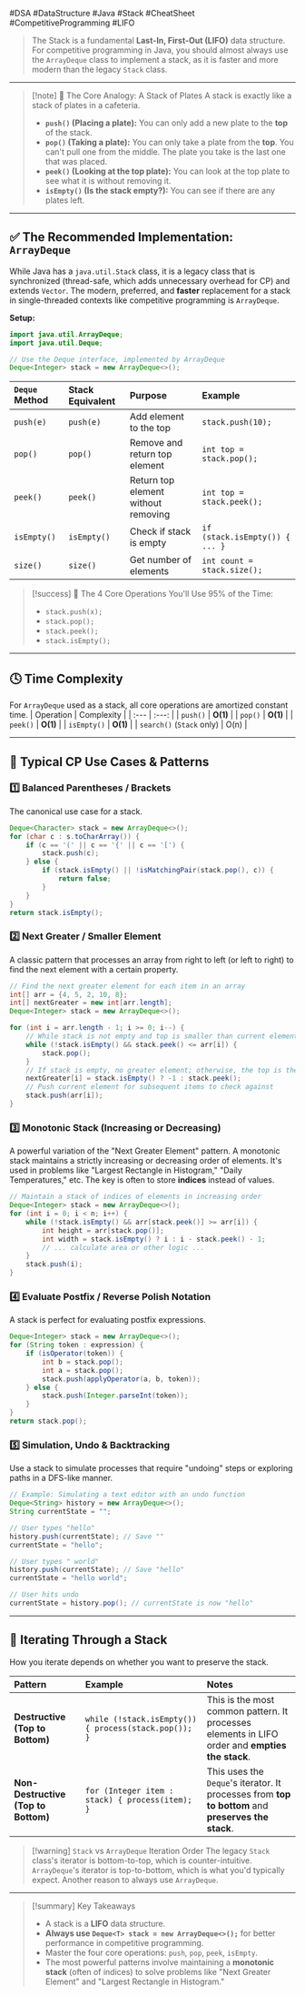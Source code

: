 #DSA #DataStructure #Java #Stack #CheatSheet #CompetitiveProgramming #LIFO

>  The Stack is a fundamental **Last-In, First-Out (LIFO)** data structure. For competitive programming in Java, you should almost always use the `ArrayDeque` class to implement a stack, as it is faster and more modern than the legacy `Stack` class.

---

> [!note] 📖 The Core Analogy: A Stack of Plates
> A stack is exactly like a stack of plates in a cafeteria.
> -   **`push()` (Placing a plate):** You can only add a new plate to the **top** of the stack.
> -   **`pop()` (Taking a plate):** You can only take a plate from the **top**. You can't pull one from the middle. The plate you take is the last one that was placed.
> -   **`peek()` (Looking at the top plate):** You can look at the top plate to see what it is without removing it.
> -   **`isEmpty()` (Is the stack empty?):** You can see if there are any plates left.

---

## ✅ The Recommended Implementation: `ArrayDeque`
While Java has a `java.util.Stack` class, it is a legacy class that is synchronized (thread-safe, which adds unnecessary overhead for CP) and extends `Vector`. The modern, preferred, and **faster** replacement for a stack in single-threaded contexts like competitive programming is `ArrayDeque`.

**Setup:**
```java
import java.util.ArrayDeque;
import java.util.Deque;

// Use the Deque interface, implemented by ArrayDeque
Deque<Integer> stack = new ArrayDeque<>();
```

| `Deque` Method | Stack Equivalent | Purpose | Example |
| :--- | :--- | :--- | :--- |
| `push(e)` | `push(e)` | Add element to the top | `stack.push(10);` |
| `pop()` | `pop()` | Remove and return top element | `int top = stack.pop();` |
| `peek()` | `peek()` | Return top element without removing | `int top = stack.peek();` |
| `isEmpty()` | `isEmpty()` | Check if stack is empty | `if (stack.isEmpty()) { ... }` |
| `size()` | `size()` | Get number of elements | `int count = stack.size();` |

> [!success] 🚀 The 4 Core Operations You'll Use 95% of the Time:
> -   `stack.push(x);`
> -   `stack.pop();`
> -   `stack.peek();`
> -   `stack.isEmpty();`

---

## 🕓 Time Complexity
For `ArrayDeque` used as a stack, all core operations are amortized constant time.
| Operation | Complexity |
| :--- | :---: |
| `push()` | **O(1)** |
| `pop()` | **O(1)** |
| `peek()` | **O(1)** |
| `isEmpty()` | **O(1)** |
| `search()` (`Stack` only) | O(n) |

---

## 🧩 Typical CP Use Cases & Patterns

### 1️⃣ Balanced Parentheses / Brackets
The canonical use case for a stack.
```java
Deque<Character> stack = new ArrayDeque<>();
for (char c : s.toCharArray()) {
    if (c == '(' || c == '{' || c == '[') {
        stack.push(c);
    } else {
        if (stack.isEmpty() || !isMatchingPair(stack.pop(), c)) {
            return false;
        }
    }
}
return stack.isEmpty();
```

### 2️⃣ Next Greater / Smaller Element
A classic pattern that processes an array from right to left (or left to right) to find the next element with a certain property.
```java
// Find the next greater element for each item in an array
int[] arr = {4, 5, 2, 10, 8};
int[] nextGreater = new int[arr.length];
Deque<Integer> stack = new ArrayDeque<>();

for (int i = arr.length - 1; i >= 0; i--) {
    // While stack is not empty and top is smaller than current element, pop it
    while (!stack.isEmpty() && stack.peek() <= arr[i]) {
        stack.pop();
    }
    // If stack is empty, no greater element; otherwise, the top is the answer
    nextGreater[i] = stack.isEmpty() ? -1 : stack.peek();
    // Push current element for subsequent items to check against
    stack.push(arr[i]);
}
```

### 3️⃣ Monotonic Stack (Increasing or Decreasing)
A powerful variation of the "Next Greater Element" pattern. A monotonic stack maintains a strictly increasing or decreasing order of elements. It's used in problems like "Largest Rectangle in Histogram," "Daily Temperatures," etc. The key is often to store **indices** instead of values.
```java
// Maintain a stack of indices of elements in increasing order
Deque<Integer> stack = new ArrayDeque<>();
for (int i = 0; i < n; i++) {
    while (!stack.isEmpty() && arr[stack.peek()] >= arr[i]) {
        int height = arr[stack.pop()];
        int width = stack.isEmpty() ? i : i - stack.peek() - 1;
        // ... calculate area or other logic ...
    }
    stack.push(i);
}
```

### 4️⃣ Evaluate Postfix / Reverse Polish Notation
A stack is perfect for evaluating postfix expressions.
```java
Deque<Integer> stack = new ArrayDeque<>();
for (String token : expression) {
    if (isOperator(token)) {
        int b = stack.pop();
        int a = stack.pop();
        stack.push(applyOperator(a, b, token));
    } else {
        stack.push(Integer.parseInt(token));
    }
}
return stack.pop();
```

### 5️⃣ Simulation, Undo & Backtracking
Use a stack to simulate processes that require "undoing" steps or exploring paths in a DFS-like manner.
```java
// Example: Simulating a text editor with an undo function
Deque<String> history = new ArrayDeque<>();
String currentState = "";

// User types "hello"
history.push(currentState); // Save ""
currentState = "hello";

// User types " world"
history.push(currentState); // Save "hello"
currentState = "hello world";

// User hits undo
currentState = history.pop(); // currentState is now "hello"
```

---

## 🔄 Iterating Through a Stack
How you iterate depends on whether you want to preserve the stack.

| Pattern | Example | Notes |
| :--- | :--- | :--- |
| **Destructive (Top to Bottom)** | `while (!stack.isEmpty()) { process(stack.pop()); }` | This is the most common pattern. It processes elements in LIFO order and **empties the stack**. |
| **Non-Destructive (Top to Bottom)** | `for (Integer item : stack) { process(item); }` | This uses the `Deque`'s iterator. It processes from **top to bottom** and **preserves the stack**. |

> [!warning] `Stack` vs `ArrayDeque` Iteration Order
> The legacy `Stack` class's iterator is bottom-to-top, which is counter-intuitive. `ArrayDeque`'s iterator is top-to-bottom, which is what you'd typically expect. Another reason to always use `ArrayDeque`.

---

> [!summary] Key Takeaways
> - A stack is a **LIFO** data structure.
> - **Always use `Deque<T> stack = new ArrayDeque<>();`** for better performance in competitive programming.
> - Master the four core operations: `push`, `pop`, `peek`, `isEmpty`.
> - The most powerful patterns involve maintaining a **monotonic stack** (often of indices) to solve problems like "Next Greater Element" and "Largest Rectangle in Histogram."